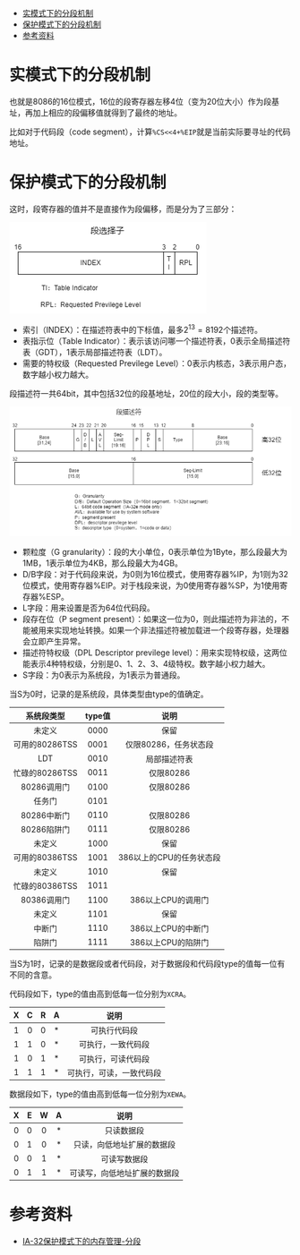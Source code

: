 - [实模式下的分段机制](#实模式下的分段机制)
- [保护模式下的分段机制](#保护模式下的分段机制)
- [参考资料](#参考资料)

# 实模式下的分段机制

也就是8086的16位模式，16位的段寄存器左移4位（变为20位大小）作为段基址，再加上相应的段偏移值就得到了最终的地址。

比如对于代码段（code segment），计算`%CS<<4+%EIP`就是当前实际要寻址的代码地址。

# 保护模式下的分段机制

这时，段寄存器的值并不是直接作为段偏移，而是分为了三部分：

![selector](selector.png)

- 索引（INDEX）：在描述符表中的下标值，最多$2^{13}=8192$个描述符。
- 表指示位（Table Indicator）：表示该访问哪一个描述符表，0表示全局描述符表（GDT），1表示局部描述符表（LDT）。
- 需要的特权级（Requested Previlege Level）：0表示内核态，3表示用户态，数字越小权力越大。

段描述符一共64bit，其中包括32位的段基地址，20位的段大小，段的类型等。

![seg-descriptor](seg-descriptor.png)

- 颗粒度（G granularity）：段的大小单位，0表示单位为1Byte，那么段最大为1MB，1表示单位为4KB，那么段最大为4GB。
- D/B字段：对于代码段来说，为0则为16位模式，使用寄存器%IP，为1则为32位模式，使用寄存器%EIP。对于栈段来说，为0使用寄存器%SP，为1使用寄存器%ESP。
- L字段：用来设置是否为64位代码段。
- 段存在位（P segment present）：如果这一位为0，则此描述符为非法的，不能被用来实现地址转换。如果一个非法描述符被加载进一个段寄存器，处理器会立即产生异常。
- 描述符特权级（DPL Descriptor previlege level）：用来实现特权级，这两位能表示4种特权级，分别是0、1、2、3、4级特权。数字越小权力越大。
- S字段：为0表示为系统段，为1表示为普通段。

当S为0时，记录的是系统段，具体类型由type的值确定。

|   系统段类型   | type值 |           说明           |
| :------------: | :----: | :----------------------: |
|     未定义     |  0000  |           保留           |
| 可用的80286TSS |  0001  |  仅限80286，任务状态段   |
|      LDT       |  0010  |       局部描述符表       |
| 忙碌的80286TSS |  0011  |        仅限80286         |
|  80286调用门   |  0100  |        仅限80286         |
|     任务门     |  0101  |                          |
|  80286中断门   |  0110  |        仅限80286         |
|  80286陷阱门   |  0111  |        仅限80286         |
|     未定义     |  1000  |           保留           |
| 可用的80386TSS |  1001  | 386以上的CPU的任务状态段 |
|     未定义     |  1010  |           保留           |
| 忙碌的80386TSS |  1011  |                          |
|  80386调用门   |  1100  |    386以上CPU的调用门    |
|     未定义     |  1101  |           保留           |
|     中断门     |  1110  |    386以上CPU的中断门    |
|     陷阱门     |  1111  |    386以上CPU的陷阱门    |

当S为1时，记录的是数据段或者代码段，对于数据段和代码段type的值每一位有不同的含意。

代码段如下，type的值由高到低每一位分别为`XCRA`。

|   X   |   C   |   R   |   A   |           说明           |
| :---: | :---: | :---: | :---: | :----------------------: |
|   1   |   0   |   0   |   *   |       可执行代码段       |
|   1   |   1   |   0   |   *   |    可执行，一致代码段    |
|   1   |   0   |   1   |   *   |    可执行，可读代码段    |
|   1   |   1   |   1   |   *   | 可执行，可读，一致代码段 |

数据段如下，type的值由高到低每一位分别为`XEWA`。

|   X   |   E   |   W   |   A   |             说明             |
| :---: | :---: | :---: | :---: | :--------------------------: |
|   0   |   0   |   0   |   *   |          只读数据段          |
|   0   |   1   |   0   |   *   |  只读，向低地址扩展的数据段  |
|   0   |   0   |   1   |   *   |         可读写数据段         |
|   0   |   1   |   1   |   *   | 可读写，向低地址扩展的数据段 |

# 参考资料

- [IA-32保护模式下的内存管理-分段](https://zhuanlan.zhihu.com/p/57143407)
